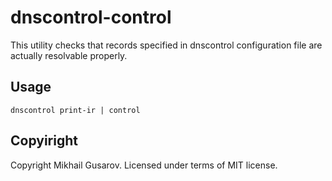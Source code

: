 # dnscontrol-control

This utility checks that records specified in dnscontrol configuration file are actually resolvable properly.

## Usage

    dnscontrol print-ir | control

## Copyiright

Copyright Mikhail Gusarov. Licensed under terms of MIT license.
